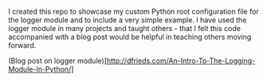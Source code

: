 I created this repo to showcase my custom Python root configuration file for the logger module and to include a very
simple example. I have used the logger module in many projects and taught others - that I felt this code accompanied
 with a blog post would be helpful in teaching others moving forward. 

(Blog post on logger module)[http://dfrieds.com/An-Intro-To-The-Logging-Module-In-Python/]